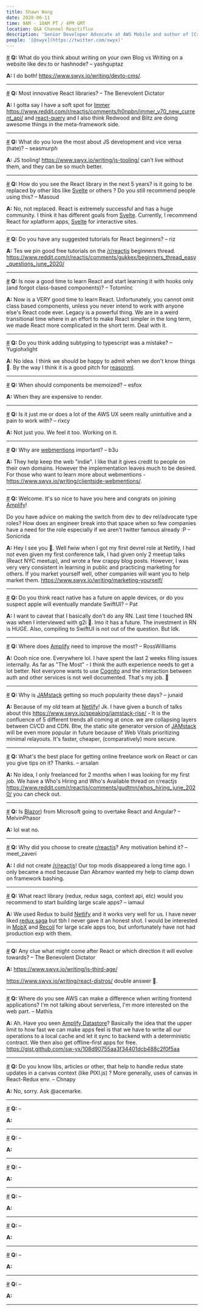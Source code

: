```yaml
---
title: Shawn Wang
date: 2020-06-11
time: 9AM - 10AM PT / 4PM GMT
location: Q&A Channel Reactiflux
description: 'Senior Developer Advocate at AWS Mobile and author of [Cracking The Coding Career](https://twitter.com/Coding_Career)'
people: '[@swyx](https://twitter.com/swyx)'
---
```


<a name="what-do-you-think-about-writing" href="#what-do-you-think-about-writing">#</a> **Q:** What do you think about writing on your own Blog vs Writing on a website like dev.to or hashnode? – yashguptaz

**A:** I do both! https://www.swyx.io/writing/devto-cms/.

---

<a name="most-innovative-react" href="#most-innovative-react">#</a> **Q:** Most innovative React libraries? – The Benevolent Dictator

**A:** I gotta say I have a soft spot for [Immer](https://immerjs.github.io/immer/) https://www.reddit.com/r/reactjs/comments/h0npbn/immer_v70_new_current_api/ and [react-query](https://github.com/tannerlinsley/react-query) and I also think Redwood and Blitz are doing awesome things in the meta-framework side.

---

<a name="what-do-you-love" href="#what-do-you-love">#</a> **Q:** What do you love the most about JS development and vice versa (hate)? – seasmurph

**A:** JS tooling! https://www.swyx.io/writing/js-tooling/ can't live without them, and they can be so much better.

---

<a name="how-do-you-see-the-react-library" href="#how-do-you-see-the-react-library">#</a> **Q:** How do you see the React library in the next 5 years? is it going to be replaced by other libs like [Svelte][svelte] or others ? Do you still recommend people using this? – Masoud

**A:** No, not replaced. React is extremely successful and has a huge community. I think it has different goals from [Svelte][svelte]. Currently, I recommend React for xplatform apps, [Svelte][svelte] for interactive sites.

---

<a name="do-you-have-any-suggested" href="#do-you-have-any-suggested">#</a> **Q:** Do you have any suggested tutorials for React beginners? – riz

**A:** Tes we pin good free tutorials on the [/r/reactjs][r-reactjs] beginners thread. https://www.reddit.com/r/reactjs/comments/gukkex/beginners_thread_easy_questions_june_2020/

---

<a name="is-now-a-good-time" href="#is-now-a-good-time">#</a> **Q:** Is now a good time to learn React and start learning it with hooks only (and forgot class-based components)? – TotomInc

**A:** Now is a VERY good time to learn React. Unfortunately, you cannot omit class based components, unless you never intend to work with anyone else's React code ever. Legacy is a powerful thing. We are in a weird transitional time where in an effort to make React simpler in the long term, we made React more complicated in the short term. Deal with it.

---

<a name="do-you-think-adding-subtyping" href="#do-you-think-adding-subtyping">#</a> **Q:** Do you think adding subtyping to typescript was a mistake? – Yugiohxlight

**A:** No idea. I think we should be happy to admit when we don't know things 🙂. By the way I think it is a good pitch for [reasonml](https://reasonml.github.io/).

---

<a name="when-should-components-be" href="#when-should-components-be">#</a> **Q:** When should components be memoized? – esfox

**A:** When they are expensive to render.

---

<a name="is-it-just-me-or-does" href="#is-it-just-me-or-does">#</a> **Q:** Is it just me or does a lot of the AWS UX seem really unintuitive and a pain to work with? – rixcy

**A:** Not just you. We feel it too. Working on it.

---

<a name="why-are-webmentions" href="#why-are-webmentions">#</a> **Q:** Why are [webmentions](https://www.w3.org/TR/webmention/) important? – b3u

**A:** They help keep the web "indie". I like that it gives credit to people on their own domains. However the implementation leaves much to be desired. For those who want to learn more about webmentions - https://www.swyx.io/writing/clientside-webmentions/.

---

<a name="welcome-its-so-nice-to" href="#welcome-its-so-nice-to">#</a> **Q:** Welcome. It's so nice to have you here and congrats on joining [Amplify][amplify]!

Do you have advice on making the switch from dev to dev rel/advocate type roles? How does an engineer break into that space when so few companies have a need for the role especially if we aren't twitter famous already :P – Sonicrida

**A:** Hey I see you 🙂. Well fwiw when I got my first devrel role at Netlify, I had not even given my first conference talk, I had given only 2 meetup talks (React NYC meetup), and wrote a few crappy blog posts. However, I was very very consistent in learning in public and practicing marketing for others. If you market yourself well, other companies will want you to help market them. https://www.swyx.io/writing/marketing-yourself/

---

<a name="do-you-think-react-native" href="#do-you-think-react-native">#</a> **Q:** Do you think react native has a future on apple devices, or do you suspect apple will eventually mandate SwiftUI? – Pat

**A:** I want to caveat that I basically don't do any RN. Last time I touched RN was when I interviewed with g2i 🙂. Imo it has a future. The investment in RN is HUGE. Also, compiling to SwiftUI is not out of the question. But Idk.

---

<a name="where-does-amplify-need" href="#where-does-amplify-need">#</a> **Q:** Where does [Amplify][amplify] need to improve the most? – RossWilliams

**A:** Oooh nice one. Everywhere lol. I have spent the last 2 weeks filing issues internally. As far as "The Most" - I think the auth experience needs to get a lot better. Not everyone wants to use [Cognito](https://aws.amazon.com/cognito/) and the interaction between auth and other services is not well documented. That's my job. 🙂

---

<a name="why-is-jamstack" href="#why-is-jamstack">#</a> **Q:** Why is [JAMstack](https://jamstack.org/) getting so much popularity these days? – junaid

**A:** Because of my old team at [Netlify][netlify]! Jk. I have given a bunch of talks about this https://www.swyx.io/speaking/jamstack-rise/ - It is the confluence of 5 different trends all coming at once. we are collapsing layers between CI/CD and CDN. Btw, the static site generator version of [JAMstack](https://jamstack.org/) will be even more popular in future because of Web Vitals prioritizing minimal relayouts. It's faster, cheaper, (comparatively) more secure.

---

<a name="whats-the-best-place-for-getting" href="#whats-the-best-place-for-getting">#</a> **Q:** What's the best place for getting online freelance work on React or can you give tips on it? Thanks. – arsalan

**A:** No idea, I only freelanced for 2 months when I was looking for my first job. We have a Who's Hiring and Who's Available thread on r/reactjs https://www.reddit.com/r/reactjs/comments/gudtmn/whos_hiring_june_2020/ you can check out.

---

<a name="is-blazor-from-microsoft" href="#is-blazor-from-microsoft">#</a> **Q:** Is [Blazor](https://dotnet.microsoft.com/apps/aspnet/web-apps/blazor)) from Microsoft going to overtake React and Angular? – MelvinPhasor

**A:** lol wat no.

---

<a name="why-did-you-choose-to-create" href="#why-did-you-choose-to-create">#</a> **Q:** Why did you choose to create [r/reactjs][r-reactjs]? Any motivation behind it? – meet_zaveri

**A:** I did not create [/r/reactjs][r-reactjs]! Our top mods disappeared a long time ago. I only became a mod because Dan Abramov wanted my help to clamp down on framework bashing.

---

<a name="what-react-library-redux" href="#what-react-library-redux">#</a> **Q:** What react library (redux, redux saga, context api, etc) would you recommend to start building large scale apps? – iamaul

**A:** We used Redux to build [Netlify][netlify] and it works very well for us. I have never liked [redux saga](https://redux-saga.js.org/) but tbh I never gave it an honest shot. I would be interested in [MobX](https://mobx.js.org/README.html) and [Recoil](https://recoiljs.org/) for large scale apps too, but unfortunately have not had production exp with them.

---

<a name="any-clue-what-might" href="#any-clue-what-might">#</a> **Q:** Any clue what might come after React or which direction it will evolve towards? – The Benevolent Dictator

**A:** https://www.swyx.io/writing/js-third-age/

https://www.swyx.io/writing/react-distros/ double answer 🙂.

---

<a name="where-do-you-see-aws" href="#where-do-you-see-aws">#</a> **Q:** Where do you see AWS can make a difference when writing frontend applications? I'm not talking about serverless, I'm more interested on the web part. – Mathis

**A:** Ah. Have you seen [Amplify Datastore](https://docs.amplify.aws/lib/datastore/getting-started/q/platform/js)? Basically the idea that the upper limit to how fast we can make apps feel is that we have to write all our operations to a local cache and let it sync to backend with a deterministic contract. We then also get offline-first apps for free. https://gist.github.com/sw-yx/108d90755aa3f34401dcb488c2f0f5aa

---

<a name="do-you-know-libs-articles" href="#do-you-know-libs-articles">#</a> **Q:** Do you know libs, articles or other, that help to handle redux state updates in a canvas context (like PIXI.js) ? More generally, uses of canvas in React-Redux env. – Chnapy

**A:** No, sorry. Ask @acemarke.

---

<a name="moo" href="#moo">#</a> **Q:** –

**A:**

---

<a name="moo" href="#moo">#</a> **Q:** –

**A:**

---

<a name="moo" href="#moo">#</a> **Q:** –

**A:**

---

<a name="moo" href="#moo">#</a> **Q:** –

**A:**

---

<a name="moo" href="#moo">#</a> **Q:** –

**A:**

---

<a name="moo" href="#moo">#</a> **Q:** –

**A:**

---

<a name="moo" href="#moo">#</a> **Q:** –

**A:**

---

[amplify]: https://aws.amazon.com/amplify/
[netlify]: https://www.netlify.com/
[r-reactjs]: https://www.reddit.com/r/reactjs/
[svelte]: https://svelte.dev/
